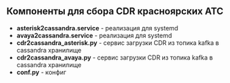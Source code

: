 ## Компоненты для сбора CDR красноярских АТС

- **asterisk2cassandra.service** - реализация для systemd
- **avaya2cassandra.service** - реализация для systemd
- **cdr2cassandra_asterisk.py** - сервис загрузки CDR из топика kafka в cassandra хранилище
- **cdr2cassandra_avaya.py** - сервис загрузки CDR из топика kafka в cassandra хранилище
- **conf.py** - конфиг

